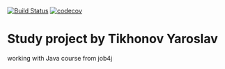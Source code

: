[![Build Status](https://travis-ci.org/eexxyyq/job4j.svg?branch=master)](https://travis-ci.org/eexxyyq/job4j)
[![codecov](https://codecov.io/gh/eexxyyq/job4j/branch/master/graph/badge.svg)](https://codecov.io/gh/eexxyyq/job4j)
# Study project by Tikhonov Yaroslav
working with Java course from job4j